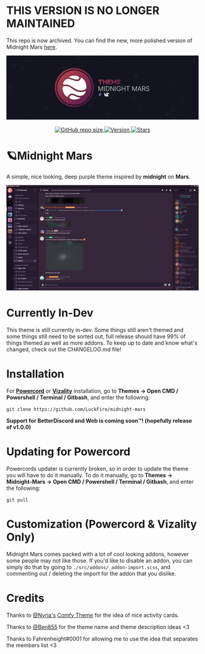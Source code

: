 # THIS VERSION IS NO LONGER MAINTAINED
This repo is now archived. You can find the new, more polished version of Midnight Mars [here](https://github.com/LuckFire/midnight-mars).

![Banner](./assets/banner-temp.png)
<p align="center">
  <a href="#"><img align="center" alt="GitHub repo size" src="https://img.shields.io/github/repo-size/LuckFire/Midnight-Mars?color=c94b4b&style=for-the-badge&logo=github">
  <a href="#"><img align ="center" alt="Version" src="https://img.shields.io/static/v1?label=version&message=0.3.3d&color=892F4D&style=for-the-badge&logo=data%3Aimage/png%3Bbase64%2CiVBORw0KGgoAAAANSUhEUgAAAB4AAAAeCAYAAAA7MK6iAAAACXBIWXMAAAsTAAALEwEAmpwYAAAAIGNIUk0AAHpFAACAgwAA/FcAAIDoAAB5FgAA8QEAADtfAAAcheDStWoAAAGwSURBVHja7JcxSBxBFIa/Pa%2BQECuFFClNsLWRgGJSpEgn1oJosDIcFpbWKcTC47TKHbEVzpRRsLVOtEkKG2MTxO7QECUH%2BW3mcG7ZvX1j9nLNPVjY2Xn7f/Nm5g1vIkkYbBTYB0aAtB8ioAHMAt%2ByBIvY7AUwZvAbBl5ZwAUj%2BDd2%2B2VxsoIVAFae4NytD%2B6Dew6%2BCNC8tDgVEwYyAQx4%2BSjgZQB4yh2dBe8o/Qt8BZr32S75zyd1zw59Vnyqz7u4rD/az7f2iJG02YVoq3FOEhhJ5RyhtSRGGjivyKtp%2Bp3A/xp5rZN2FhhJlQdAP2bpWsCh016zaFrBVnjVqhe5Yu8ZMAc8ilUQEXAM1F27Aqyk5OkOsOTeZ4DJBK1bYA/4jqSnkm4yIillRO5HumiYmedI%2BmBcuzS4D10watWRdBawcZY9yLobQKs97/ldS/osqeHaB5JOvf6fOKcQKyVslvj0rrnvG5Iu3PsTr/%2Bq6Bb8ccBhvw2Muw0nd3N4F/N5DXxxF4Eh4I3bbC1rRpKOgOn/XICcFIByDyqfrVYevwfeAoOBt4YQi4A/wC6wejcAIWlEHq3bJrMAAAAASUVORK5CYII%3D">
  <a href="https://github.com/LuckFire/Midnight-Mars/stargazers"><img align="center" alt="Stars" src="https://img.shields.io/github/stars/LuckFire/Midnight-Mars?color=4b134f&style=for-the-badge&logo=data%3Aimage/png%3Bbase64%2CiVBORw0KGgoAAAANSUhEUgAAAB4AAAAdCAYAAAC9pNwMAAAACXBIWXMAAAsTAAALEwEAmpwYAAAAIGNIUk0AAHpFAACAgwAA/FcAAIDoAAB5FgAA8QEAADtfAAAcheDStWoAAAHISURBVHjavJS/a1NRGIafm7RaaGJ1KR0MQUVNBiOhtKLg6GKXItRJVwc3M%2BpW%2Bg/4Fwid3LRLBydBHARBiqSiqcY2UOgipopBQnxdzpXr5dyb5iQnHxw49/z4nvOe7543kIRjPAFywIrL5sARPAF0TT8P/Bw0QcZR7cNIf3VcirNG4ZT5/mOuvONb8YMINMzxyLfiLNAGpmPjPVPrji/F9y3Q8EA1n4oPgNmEuUNgxofitRQowAng8bCKTwFF4CxQBq4BN4%2BY8wXwCvgAfAb2gG828C3gDHDOgIpAIaGWLvELaAG7QBNoAF8DSV8MeJxxkAEWgfoYoU1gPqzxceANcNkztAEsAO3wr/5tBt55hH4C5o0B/fecusBVT/CPpqQ//o1IircJSW81utiWlItzkt5xAGwBl4ZUugNUbB6eZplFU5djjtAeUAXeu3h1CzjtCG4DJ128eq6PN/eLPHDeBVwd4prD3FUXcGkEz%2BiCC/jiCMAlH%2BAN4JmrYpuBhG0/wRCeSqpE1pUkrSes/S5p0pY/CVqwJNmUdD3loFckPbfsKw8CXo5sfC1pKQUYbzckvYzsvzMI%2BJ7x2LsDAOPttqS6pJpt/u8AK65O%2Bt9ReEMAAAAASUVORK5CYII%3D"></a>
</p>

# 🪐Midnight Mars 
A simple, nice looking, deep purple theme inspired by **midnight** on **Mars**.

![Preview](./assets/temp-screenshot.png)

# Currently In-Dev
This theme is still currently in-dev. Some things still aren't themed and some things still need to be sorted out, full release should have 99% of things themed as well as more addons. To keep up to date and know what's changed, check out the CHANGELOG.md file!

# Installation
For **[Powercord](https://powercord.dev/)** or **[Vizality](https://vizality.com/)** installation, go to **Themes -> Open CMD / Powershell / Terminal / Gitbash**, and enter the following:
```
git clone https://github.com/LuckFire/midnight-mars
```

**Support for BetterDiscord and Web is coming soon:tm:! (hopefully release of v1.0.0)**

# Updating for Powercord
Powercords updater is currently broken, so in order to update the theme you will have to do it manually. To do it manually, go to **Themes -> Midnight-Mars -> Open CMD / Powershell / Terminal / Gitbash**, and enter the following:
```
git pull
```

# Customization (Powercord & Vizality Only)
Midnight Mars comes packed with a lot of cool looking addons, however some people may not like those. If you'd like to disable an addon, you can simply do that by going to `./src/addons/_addon-import.scss`, and commenting out / deleting the import for the addon that you dislike. 

# Credits
Thanks to [@Nyria's](https://github.com/NYRI4) [Comfy Theme](https://github.com/NYRI4/Comfy) for the idea of nice activity cards.

Thanks to [@Ben855](https://github.com/BenSegal855) for the theme name and theme description ideas <3

Thanks to Fahrenheight#0001 for allowing me to use the idea that separates the members list <3
